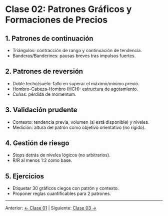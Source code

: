# Clase 02: Patrones Gráficos y Formaciones de Precios

## 1. Patrones de continuación
- Triángulos: contracción de rango y continuación de tendencia.
- Banderas/Banderines: pausas breves tras impulsos fuertes.

## 2. Patrones de reversión
- Doble techo/suelo: fallo en superar el máximo/mínimo previo.
- Hombro-Cabeza-Hombro (HCH): estructura de agotamiento.
- Cuñas: pérdida de momentum.

## 3. Validación prudente
- Contexto: tendencia previa, volumen (si está disponible) y niveles.
- Medición: altura del patrón como objetivo orientativo (no rígido).

## 4. Gestión de riesgo
- Stops detrás de niveles lógicos (no arbitrarios).
- R/R al menos 1:2 como base.

## 5. Ejercicios
- Etiquetar 30 gráficos ciegos con patrón y contexto.
- Proponer reglas cuantificables para 2 patrones.

---
Anterior: [← Clase 01](Clase_01_Fundamentos_del_Analisis_Tecnico.md) | Siguiente: [Clase 03 →](Clase_03_Indicadores_Tecnicos_Clave.md)
